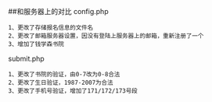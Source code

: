 ##和服务器上的对比
config.php
```angular2html
1、更改了存储报名信息的文件名
2、更改了邮箱服务器设置，因没有登陆上服务器上的邮箱，重新注册了一个
3、增加了钱学森书院
```
submit.php
```angular2html
1、更改了书院的验证，由0-7改为0-8合法
2、更改了生日验证，1987-2007为合法
3、更改了手机号验证，增加了171/172/173号段
```